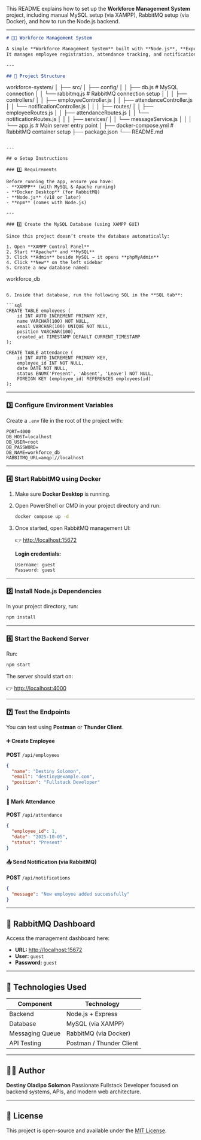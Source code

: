 This README explains how to set up the **Workforce Management System** project, including manual MySQL setup (via XAMPP), RabbitMQ setup (via Docker), and how to run the Node.js backend.

---

```markdown
# 🧑‍💼 Workforce Management System

A simple **Workforce Management System** built with **Node.js**, **Express**, **MySQL**, and **RabbitMQ**.  
It manages employee registration, attendance tracking, and notification messaging through RabbitMQ.

---

## 📁 Project Structure

```

workforce-system/
│
├── src/
│   ├── config/
│   │   ├── db.js            # MySQL connection
│   │   └── rabbitmq.js      # RabbitMQ connection setup
│   │
│   ├── controllers/
│   │   ├── employeeController.js
│   │   ├── attendanceController.js
│   │   └── notificationController.js
│   │
│   ├── routes/
│   │   ├── employeeRoutes.js
│   │   ├── attendanceRoutes.js
│   │   └── notificationRoutes.js
│   │
│   ├── services/
│   │   └── messageService.js
│   │
│   └── app.js               # Main server entry point
│
├── docker-compose.yml        # RabbitMQ container setup
├── package.json
└── README.md

```

---

## ⚙️ Setup Instructions

### 1️⃣ Requirements

Before running the app, ensure you have:
- **XAMPP** (with MySQL & Apache running)
- **Docker Desktop** (for RabbitMQ)
- **Node.js** (v18 or later)
- **npm** (comes with Node.js)

---

### 2️⃣ Create the MySQL Database (using XAMPP GUI)

Since this project doesn’t create the database automatically:

1. Open **XAMPP Control Panel**
2. Start **Apache** and **MySQL**
3. Click **Admin** beside MySQL → it opens **phpMyAdmin**
4. Click **New** on the left sidebar
5. Create a new database named:

```

workforce_db

````

6. Inside that database, run the following SQL in the **SQL tab**:

```sql
CREATE TABLE employees (
    id INT AUTO_INCREMENT PRIMARY KEY,
    name VARCHAR(100) NOT NULL,
    email VARCHAR(100) UNIQUE NOT NULL,
    position VARCHAR(100),
    created_at TIMESTAMP DEFAULT CURRENT_TIMESTAMP
);

CREATE TABLE attendance (
    id INT AUTO_INCREMENT PRIMARY KEY,
    employee_id INT NOT NULL,
    date DATE NOT NULL,
    status ENUM('Present', 'Absent', 'Leave') NOT NULL,
    FOREIGN KEY (employee_id) REFERENCES employees(id)
);
````

---

### 3️⃣ Configure Environment Variables

Create a `.env` file in the root of the project with:

```
PORT=4000
DB_HOST=localhost
DB_USER=root
DB_PASSWORD=
DB_NAME=workforce_db
RABBITMQ_URL=amqp://localhost
```

---

### 4️⃣ Start RabbitMQ using Docker

1. Make sure **Docker Desktop** is running.

2. Open PowerShell or CMD in your project directory and run:

   ```bash
   docker compose up -d
   ```

3. Once started, open RabbitMQ management UI:

   👉 [http://localhost:15672](http://localhost:15672)

   **Login credentials:**

   ```
   Username: guest
   Password: guest
   ```

---

### 5️⃣ Install Node.js Dependencies

In your project directory, run:

```bash
npm install
```

---

### 6️⃣ Start the Backend Server

Run:

```bash
npm start
```

The server should start on:

👉 [http://localhost:4000](http://localhost:4000)

---

### 7️⃣ Test the Endpoints

You can test using **Postman** or **Thunder Client**.

#### ➕ Create Employee

**POST** `/api/employees`

```json
{
  "name": "Destiny Solomon",
  "email": "destiny@example.com",
  "position": "Fullstack Developer"
}
```

#### 📅 Mark Attendance

**POST** `/api/attendance`

```json
{
  "employee_id": 1,
  "date": "2025-10-05",
  "status": "Present"
}
```

#### 📤 Send Notification (via RabbitMQ)

**POST** `/api/notifications`

```json
{
  "message": "New employee added successfully"
}
```

---

## 🧩 RabbitMQ Dashboard

Access the management dashboard here:

* **URL:** [http://localhost:15672](http://localhost:15672)
* **User:** `guest`
* **Password:** `guest`

---

## 🚀 Technologies Used

| Component       | Technology               |
| --------------- | ------------------------ |
| Backend         | Node.js + Express        |
| Database        | MySQL (via XAMPP)        |
| Messaging Queue | RabbitMQ (via Docker)    |
| API Testing     | Postman / Thunder Client |

---

## 👨‍💻 Author

**Destiny Oladipo Solomon**
Passionate Fullstack Developer focused on backend systems, APIs, and modern web architecture.

---

## 📝 License

This project is open-source and available under the [MIT License](LICENSE).
